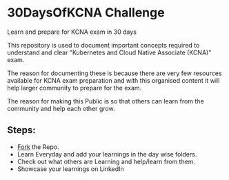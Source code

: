# 30DaysOfKCNA Challenge
Learn and prepare for KCNA exam in 30 days

This repository is used to document important concepts required to understand and clear "Kubernetes and Cloud Native Associate (KCNA)" exam.

The reason for documenting these is because there are very few resources available for KCNA exam preparation and with this organised content it will help larger community to prepare for the exam.

The reason for making this Public is so that others can learn from the community and help each other grow.

## Steps:
- [Fork](https://github.com/Sagar2366/30DaysOfKCNA/fork) the Repo.
- Learn Everyday and add your learnings in the day wise folders.
- Check out what others are Learning and help/learn from them.
- Showcase your learnings on LinkedIn

